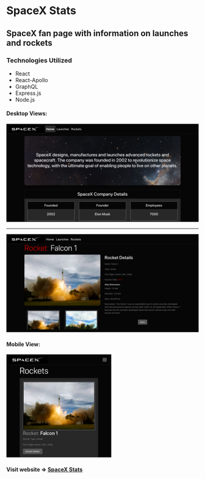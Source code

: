 # SpaceX Stats
## SpaceX fan page with information on launches and rockets

### Technologies Utilized
* React
* React-Apollo
* GraphQL
* Express.js
* Node.js


#### Desktop Views:
<img src='github/sx_index.png' alt="ks-desktop"/>
<hr/>
<img src='github/sx_rockets.png' alt="ks-markets"/>

#### Mobile View:
<img src='github/sx_mobile.png' alt="ks-mobile" width="275"/>



#### Visit website => [SpaceX Stats](https://spacex-stats.herokuapp.com/)

